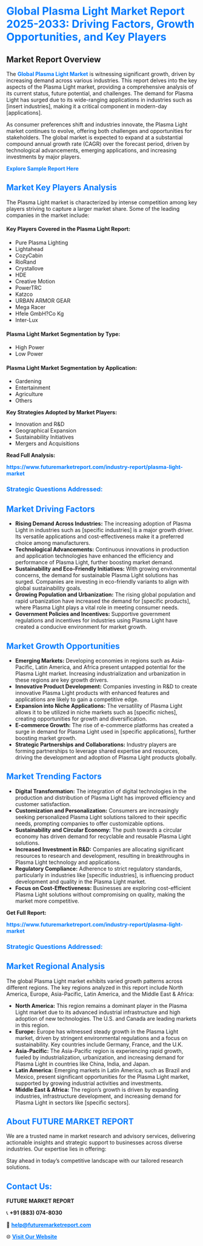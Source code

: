 <h1 style="color: #007BFF;">Global Plasma Light Market Report 2025-2033: Driving Factors, Growth Opportunities, and Key Players</h1>

<section id="overview">
<h2>Market Report Overview</h2>
<p>The <a href="https://www.futuremarketreport.com/industry-report/plasma-light-market" style="color: #007BFF; text-decoration: none;"><strong>Global Plasma Light Market</strong></a> is witnessing significant growth, driven by increasing demand across various industries. This report delves into the key aspects of the Plasma Light market, providing a comprehensive analysis of its current status, future potential, and challenges. The demand for Plasma Light has surged due to its wide-ranging applications in industries such as [insert industries], making it a critical component in modern-day [applications].</p>
<p>As consumer preferences shift and industries innovate, the Plasma Light market continues to evolve, offering both challenges and opportunities for stakeholders. The global market is expected to expand at a substantial compound annual growth rate (CAGR) over the forecast period, driven by technological advancements, emerging applications, and increasing investments by major players.</p>
</section>

<section id="overview">
<p><a href="https://www.futuremarketreport.com/request-sample/reportId=108013" style="color: #007BFF; text-decoration: none;"><strong>Explore Sample Report Here</strong></a></p>
</section>

<section id="key-players">
<h2 style="color: #007BFF;">Market Key Players Analysis</h2>
<p>The Plasma Light market is characterized by intense competition among key players striving to capture a larger market share. Some of the leading companies in the market include:</p>
<h4>Key Players Covered in the Plasma Light Report:</h4>
<ul><li>Pure Plasma Lighting</li><li>Lightahead</li><li>CozyCabin</li><li>RioRand</li><li>Crystallove</li><li>HDE</li><li>Creative Motion</li><li>PowerTRC</li><li>Katzco</li><li>URBAN ARMOR GEAR</li><li>Mega Racer</li><li>Hfele GmbH?Co Kg</li><li>Inter-Lux</li></ul>
<h4>Plasma Light Market Segmentation by Type:</h4>
<ul><li>High Power</li><li>Low Power</li></ul>

<h4>Plasma Light Market Segmentation by Application:</h4>
<ul><li>Gardening</li><li>Entertainment</li><li>Agriculture</li><li>Others</li></ul>
<p><strong>Key Strategies Adopted by Market Players:</strong></p>
<ul>
<li>Innovation and R&D</li>
<li>Geographical Expansion</li>
<li>Sustainability Initiatives</li>
<li>Mergers and Acquisitions</li>
</ul>
</section>

<section>
<p><strong>Read Full Analysis: </strong></p><a href="https://www.futuremarketreport.com/industry-report/plasma-light-market" style="color: #007BFF; text-decoration: none;"><strong>https://www.futuremarketreport.com/industry-report/plasma-light-market</strong></a>
<h3 style="color: #007BFF;">Strategic Questions Addressed:</h3>
</section>

<section id="driving-factors">
<h2 style="color: #007BFF;">Market Driving Factors</h2>
<ul>
<li><strong>Rising Demand Across Industries:</strong> The increasing adoption of Plasma Light in industries such as [specific industries] is a major growth driver. Its versatile applications and cost-effectiveness make it a preferred choice among manufacturers.</li>
<li><strong>Technological Advancements:</strong> Continuous innovations in production and application technologies have enhanced the efficiency and performance of Plasma Light, further boosting market demand.</li>
<li><strong>Sustainability and Eco-Friendly Initiatives:</strong> With growing environmental concerns, the demand for sustainable Plasma Light solutions has surged. Companies are investing in eco-friendly variants to align with global sustainability goals.</li>
<li><strong>Growing Population and Urbanization:</strong> The rising global population and rapid urbanization have increased the demand for [specific products], where Plasma Light plays a vital role in meeting consumer needs.</li>
<li><strong>Government Policies and Incentives:</strong> Supportive government regulations and incentives for industries using Plasma Light have created a conducive environment for market growth.</li>
</ul>
</section>

<section id="growth-opportunities">
<h2 style="color: #007BFF;">Market Growth Opportunities</h2>
<ul>
<li><strong>Emerging Markets:</strong> Developing economies in regions such as Asia-Pacific, Latin America, and Africa present untapped potential for the Plasma Light market. Increasing industrialization and urbanization in these regions are key growth drivers.</li>
<li><strong>Innovative Product Development:</strong> Companies investing in R&D to create innovative Plasma Light products with enhanced features and applications are likely to gain a competitive edge.</li>
<li><strong>Expansion into Niche Applications:</strong> The versatility of Plasma Light allows it to be utilized in niche markets such as [specific niches], creating opportunities for growth and diversification.</li>
<li><strong>E-commerce Growth:</strong> The rise of e-commerce platforms has created a surge in demand for Plasma Light used in [specific applications], further boosting market growth.</li>
<li><strong>Strategic Partnerships and Collaborations:</strong> Industry players are forming partnerships to leverage shared expertise and resources, driving the development and adoption of Plasma Light products globally.</li>
</ul>
</section>

<section id="trending-factors">
<h2 style="color: #007BFF;">Market Trending Factors</h2>
<ul>
<li><strong>Digital Transformation:</strong> The integration of digital technologies in the production and distribution of Plasma Light has improved efficiency and customer satisfaction.</li>
<li><strong>Customization and Personalization:</strong> Consumers are increasingly seeking personalized Plasma Light solutions tailored to their specific needs, prompting companies to offer customizable options.</li>
<li><strong>Sustainability and Circular Economy:</strong> The push towards a circular economy has driven demand for recyclable and reusable Plasma Light solutions.</li>
<li><strong>Increased Investment in R&D:</strong> Companies are allocating significant resources to research and development, resulting in breakthroughs in Plasma Light technology and applications.</li>
<li><strong>Regulatory Compliance:</strong> Adherence to strict regulatory standards, particularly in industries like [specific industries], is influencing product development and quality in the Plasma Light market.</li>
<li><strong>Focus on Cost-Effectiveness:</strong> Businesses are exploring cost-efficient Plasma Light solutions without compromising on quality, making the market more competitive.</li>
</ul>
</section>

<section>
<p><strong>Get Full Report: </strong></p><a href="https://www.futuremarketreport.com/industry-report/plasma-light-market" style="color: #007BFF; text-decoration: none;"><strong>https://www.futuremarketreport.com/industry-report/plasma-light-market</strong></a>
<h3 style="color: #007BFF;">Strategic Questions Addressed:</h3>
</section>


<section id="regional-analysis">
<h2 style="color: #007BFF;">Market Regional Analysis</h2>
<p>The global Plasma Light market exhibits varied growth patterns across different regions. The key regions analyzed in this report include North America, Europe, Asia-Pacific, Latin America, and the Middle East & Africa:</p>
<ul>
<li><strong>North America:</strong> This region remains a dominant player in the Plasma Light market due to its advanced industrial infrastructure and high adoption of new technologies. The U.S. and Canada are leading markets in this region.</li>
<li><strong>Europe:</strong> Europe has witnessed steady growth in the Plasma Light market, driven by stringent environmental regulations and a focus on sustainability. Key countries include Germany, France, and the U.K.</li>
<li><strong>Asia-Pacific:</strong> The Asia-Pacific region is experiencing rapid growth, fueled by industrialization, urbanization, and increasing demand for Plasma Light in countries like China, India, and Japan.</li>
<li><strong>Latin America:</strong> Emerging markets in Latin America, such as Brazil and Mexico, present significant opportunities for the Plasma Light market, supported by growing industrial activities and investments.</li>
<li><strong>Middle East & Africa:</strong> The region’s growth is driven by expanding industries, infrastructure development, and increasing demand for Plasma Light in sectors like [specific sectors].</li>
</ul>
</section>

<footer>
<h2 style="color: #007BFF;">About FUTURE MARKET REPORT</h2>
<p>We are a trusted name in market research and advisory services, delivering actionable insights and strategic support to businesses across diverse industries. Our expertise lies in offering:</p>

<p>Stay ahead in today’s competitive landscape with our tailored research solutions.</p>

<h2 style="color: #007BFF;">Contact Us:</h2>
<p><strong>FUTURE MARKET REPORT</strong></p>
<p>📞 <strong>+91 (883) 074-8030</strong></p>
<p>📧 <strong><a href="mailto:help@futuremarketreport.com" style="color: #007BFF;">help@futuremarketreport.com</a></strong></p>
<p>🌐 <strong><a href="https://www.futuremarketreport.com/" style="color: #007BFF;">Visit Our Website</a></strong></p>
</footer>
